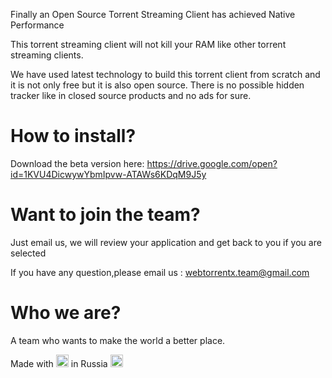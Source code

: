 Finally an Open Source Torrent Streaming Client has achieved Native Performance

This torrent streaming client will not kill your RAM like other torrent streaming clients. 

We have used latest technology to build this torrent client from scratch and it is not only free but it is also open source. There is no possible hidden tracker like in closed source products and no ads for sure. 


# How to install?

Download the beta version here: https://drive.google.com/open?id=1KVU4DicwywYbmIpvw-ATAWs6KDqM9J5y

# Want to join the team? 
Just email us, we will review your application and get back to you if you are selected

If you have any question,please email us : webtorrentx.team@gmail.com


# Who we are?
A team  who wants to make the world a better place.

Made with <img src="https://imgify.us/images/2018/06/06/Love.png" alt="drawing" height="20px"/> in  Russia <img src="https://imgify.us/images/2018/06/06/22a70440b45e15fcd5013fb87413a24a.jpg" alt="drawing" height="20px"/>
